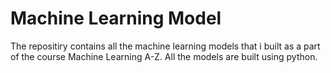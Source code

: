 # Machine Learning Model

The repositiry contains all the machine learning models that i built as a part of the course Machine Learning A-Z. All the models are built using python.